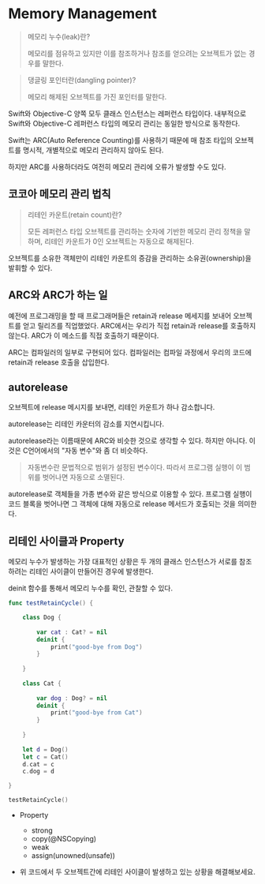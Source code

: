 # **Memory Management**

>메모리 누수(leak)란?
>
>메모리를 점유하고 있지만 이를 참조하거나 참조를 얻으려는 오브젝트가 없는 경우를 말한다.

>댕글링 포인터란(dangling pointer)?
>
>메모리 해제된 오브젝트를 가진 포인터를 말한다.

Swift와 Objective-C 양쪽 모두 클래스 인스턴스는 레퍼런스 타입이다. 내부적으로 Swift와 Objective-C 레퍼런스 타입의 메모리 관리는 동일한 방식으로 동작한다.

Swift는 ARC(Auto Reference Counting)를 사용하기 때문에 매 참조 타입의 오브젝트를 명시적, 개별적으로 메모리 관리하지 않아도 된다.

하지만 ARC를 사용하더라도 여전히 메모리 관리에 오류가 발생할 수도 있다.


## 코코아 메모리 관리 법칙

>리테인 카운트(retain count)란?
>
>모든 레퍼런스 타입 오브젝트를 관리하는 숫자에 기반한 메모리 관리 정책을 말하며, 리테인 카운트가 0인 오브젝트는 자동으로 해제된다.

오브젝트를 소유한 객체만이 리테인 카운트의 증감을 관리하는 소유권(ownership)을 발휘할 수 있다.


## ARC와 ARC가 하는 일

예전에 프로그래밍을 할 때 프로그래머들은 retain과 release 메세지를 보내어 오브젝트를 얻고 릴리즈를 직업했었다. ARC에서는 우리가 직접 retain과 release를 호출하지 않는다. ARC가 이 메소드를 직접 호출하기 때문이다.


ARC는 컴파일러의 일부로 구현되어 있다. 컴파일러는 컴파일 과정에서 우리의 코드에 retain과 release 호출을 삽입한다.

## autorelease

오브젝트에 release 메시지를 보내면, 리테인 카운트가 하나 감소합니다.

autorelease는 리테인 카운터의 감소를 지연시킵니다.

autorelease라는 이름때문에 ARC와 비슷한 것으로 생각할 수 있다. 하지만 아니다. 이것은 C언어에서의 "자동 변수"와 좀 더 비슷하다.

> 자동변수란 문법적으로 범위가 설정된 변수이다. 따라서 프로그램 실행이 이 범위를 벗어나면 자동으로 소멸된다.

autorelease로 객체들을 가종 변수와 같은 방식으로 이용할 수 있다. 프로그램 실행이 코드 블록을 벗어나면 그 객체에 대해 자동으로 release 메서드가 호출되는 것을 의미한다.

## 리테인 사이클과 Property

메모리 누수가 발생하는 가장 대표적인 상황은 두 개의 클래스 인스턴스가 서로를 참조하려는 리테인 사이클이 만들어진 경우에 발생한다.

deinit 함수를 통해서 메모리 누수를 확인, 관찰할 수 있다.

```swift
func testRetainCycle() {

	class Dog {
    
    	var cat : Cat? = nil
        deinit {
        	print("good-bye from Dog")
        }
    
    }
    
    class Cat {
    
    	var dog : Dog? = nil
        deinit {
       		print("good-bye from Cat")
        }
    
    }
    
    let d = Dog()
    let c = Cat()
    d.cat = c
    c.dog = d

}

testRetainCycle()
```

* Property
	* strong
	* copy(@NSCopying)
	* weak
	* assign(unowned(unsafe))

* 위 코드에서 두 오브젝트간에 리테인 사이클이 발생하고 있는 상황을 해결해보세요.

